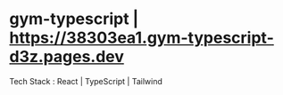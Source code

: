 # gym-typescript | https://38303ea1.gym-typescript-d3z.pages.dev

Tech Stack : React | TypeScript | Tailwind 
